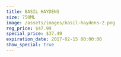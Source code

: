 ```yaml
---
title: BASIL HAYDENS
size: 750ML
image: /assets/images/basil-haydens-2.png
reg_price: $47.99
special_price: $37.49
expiration_date: 2017-02-15 00:00:00
show_special: true
---
```



